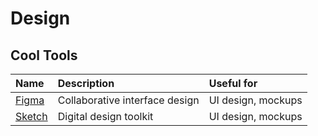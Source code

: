 # Design

## Cool Tools

| Name | Description | Useful for |
| :--- | :--- | :--- |
| [Figma](https://www.figma.com/) | Collaborative interface design | UI design, mockups |
| [Sketch](https://www.sketch.com/) | Digital design toolkit | UI design, mockups |

